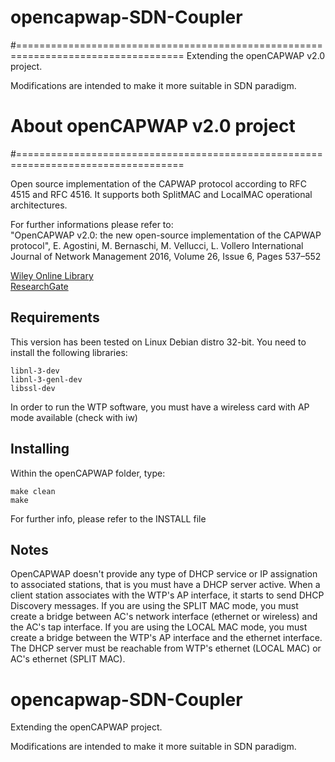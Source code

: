 # opencapwap-SDN-Coupler
#===================================================================================
Extending the openCAPWAP v2.0 project.

Modifications are intended to make it more suitable in SDN paradigm.


# About openCAPWAP v2.0 project
#===================================================================================

Open source implementation of the CAPWAP protocol according to RFC 4515 and RFC 4516.
It supports both SplitMAC and LocalMAC operational architectures.

For further informations please refer to: <br />
"OpenCAPWAP v2.0: the new open-source implementation of the CAPWAP protocol", E. Agostini, M. Bernaschi, M. Vellucci, L. Vollero
International Journal of Network Management 2016, Volume 26, Issue 6, Pages 537–552 <br />

[Wiley Online Library](http://onlinelibrary.wiley.com/doi/10.1002/nem.1949/abstract) <br />
[ResearchGate](https://www.researchgate.net/publication/307913953_OpenCAPWAP_v20_the_new_open-source_implementation_of_the_CAPWAP_protocol_OPENCAPWAP_V20)


## Requirements

This version has been tested on Linux Debian distro 32-bit.
You need to install the following libraries:
```
libnl-3-dev
libnl-3-genl-dev
libssl-dev
```

In order to run the WTP software, you must have a wireless card with AP mode available (check with iw)

## Installing

Within the openCAPWAP folder, type:
```
make clean
make
```

For further info, please refer to the INSTALL file

## Notes

OpenCAPWAP doesn't provide any type of DHCP service or IP assignation to associated stations, that is you must have a DHCP server active. When a client station associates with the WTP's AP interface, it starts to send DHCP Discovery messages.
If you are using the SPLIT MAC mode, you must create a bridge between AC's network interface (ethernet or wireless) and the AC's tap interface.
If you are using the LOCAL MAC mode, you must create a bridge between the WTP's AP interface and the ethernet interface.
The DHCP server must be reachable from WTP's ethernet (LOCAL MAC) or AC's ethernet (SPLIT MAC).

# opencapwap-SDN-Coupler
Extending the openCAPWAP project. 

Modifications are intended to make it more suitable in SDN paradigm.
